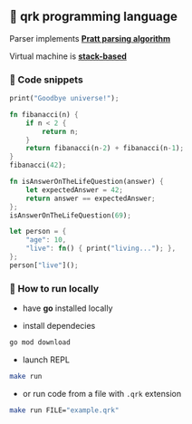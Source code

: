 ## 🌌 qrk programming language

Parser implements [**Pratt parsing algorithm**](https://journal.stuffwithstuff.com/2011/03/19/pratt-parsers-expression-parsing-made-easy/)

Virtual machine is [**stack-based**](https://en.wikipedia.org/wiki/Stack_machine)

### 📃 Code snippets

```rs
print("Goodbye universe!");
```

```rs
fn fibanacci(n) {
    if n < 2 {
        return n;
    }
    return fibanacci(n-2) + fibanacci(n-1);
}
fibanacci(42);
```

```rs
fn isAnswerOnTheLifeQuestion(answer) { 
    let expectedAnswer = 42;
    return answer == expectedAnswer;
};
isAnswerOnTheLifeQuestion(69);
```

```rs
let person = {
    "age": 10,
    "live": fn() { print("living..."); },
};
person["live"]();
```

### 🚀 How to run locally

- have **go** installed locally

- install dependecies

```bash
go mod download
```

- launch REPL

```bash
make run
```

- or run code from a file with `.qrk` extension

```bash
make run FILE="example.qrk"
```